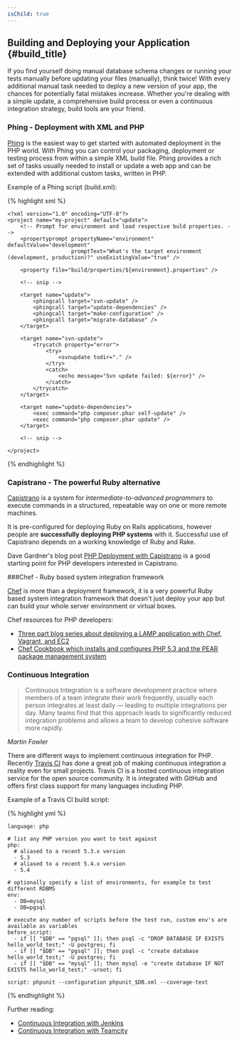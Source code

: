 ```yaml
---
isChild: true
---
```


## Building and Deploying your Application {#build_title}

If you find yourself doing manual database schema changes or running your tests manually before updating your files (manually), 
think twice! With every additional manual task needed to deploy a new version of your app, the chances for potentially 
fatal mistakes increase. Whether you're dealing with a simple update, a comprehensive build process or even a continuous 
integration strategy, build tools are your friend.

### Phing - Deployment with XML and PHP

[Phing](http://www.phing.info/) is the easiest way to get started with automated deployment in the PHP world. With Phing you can control your packaging, deployment or testing process from within a simple 
XML build file. Phing provides a rich set of tasks usually needed to install or update a web app and can be extended 
with additional custom tasks, written in PHP.

Example of a Phing script (build.xml):

{% highlight xml %}

    <?xml version="1.0" encoding="UTF-8"?>
    <project name="my-project" default="update">
        <!-- Prompt for environment and load respective buld properties. -->
        <propertyprompt propertyName="environment" defaultValue="development"
                        promptText="What's the target environment (development, production)?" useExistingValue="true" />
    
        <property file="build/properties/${environment}.properties" />
        
        <!-- snip -->
    
        <target name="update">
            <phingcall target="svn-update" />
            <phingcall target="update-dependencies" />
            <phingcall target="make-configuration" />
            <phingcall target="migrate-database" />
        </target>
    
        <target name="svn-update">
            <trycatch property="error">
                <try>
                    <svnupdate todir="." />
                </try>
                <catch>
                    <echo message="Svn update failed: ${error}" />
                </catch>
            </trycatch>
        </target>
    
        <target name="update-dependencies">
            <exec command="php composer.phar self-update" />
            <exec command="php composer.phar update" />
        </target>
        
        <!-- snip -->
    
    </project>

{% endhighlight %}

### Capistrano - The powerful Ruby alternative

[Capistrano](https://github.com/capistrano/capistrano/wiki) is a system for *intermediate-to-advanced programmers* to execute commands in a structured, repeatable way on one or more remote machines.

It is pre-configured for deploying Ruby on Rails applications, however people are **successfully deploying PHP systems** with it. Successful use of Capistrano depends on a working knowledge of Ruby and Rake.

Dave Gardner's blog post [PHP Deployment with Capistrano](http://www.davegardner.me.uk/blog/2012/02/13/php-deployment-with-capistrano/) is a good starting point for PHP developers interested in Capistrano.

###Chef - Ruby based system integration framework

[Chef](http://www.opscode.com/chef/) is more than a deployment framework, it is a very powerful Ruby based system integration framework that doesn't just deploy your app but can build your whole server environment or virtual boxes.

Chef resources for PHP developers:

* [Three part blog series about deploying a LAMP application with Chef, Vagrant, and EC2](http://www.jasongrimes.org/2012/06/managing-lamp-environments-with-chef-vagrant-and-ec2-1-of-3/)
* [Chef Cookbook which installs and configures PHP 5.3 and the PEAR package management system](https://github.com/opscode-cookbooks/php)

### Continuous Integration

> Continuous Integration is a software development practice where members of a team integrate their work frequently, 
usually each person integrates at least daily — leading to multiple integrations per day. Many teams find that this 
approach leads to significantly reduced integration problems and allows a team to develop cohesive software more rapidly.

*Martin Fowler*

There are different ways to implement continuous integration for PHP. Recently [Travis CI](https://travis-ci.org/) has done a great job of making continuous integration a reality even for small projects. Travis CI is a hosted continuous integration service for the open source community. It is integrated with GitHub and offers first class support for many languages including PHP. 

Example of a Travis CI build script:

{% highlight yml %}

    language: php
    
    # list any PHP version you want to test against
    php:
      # aliased to a recent 5.3.x version
      - 5.3
      # aliased to a recent 5.4.x version
      - 5.4
    
    # optionally specify a list of environments, for example to test different RDBMS
    env:
      - DB=mysql
      - DB=pgsql
    
    # execute any number of scripts before the test run, custom env's are available as variables
    before_script:
      - if [[ "$DB" == "pgsql" ]]; then psql -c "DROP DATABASE IF EXISTS hello_world_test;" -U postgres; fi
      - if [[ "$DB" == "pgsql" ]]; then psql -c "create database hello_world_test;" -U postgres; fi
      - if [[ "$DB" == "mysql" ]]; then mysql -e "create database IF NOT EXISTS hello_world_test;" -uroot; fi
    
    script: phpunit --configuration phpunit_$DB.xml --coverage-text

{% endhighlight %}

Further reading:

* [Continuous Integration with Jenkins](http://jenkins-ci.org/)
* [Continuous Integration with Teamcity](http://www.jetbrains.com/teamcity/)
